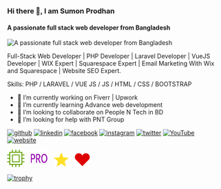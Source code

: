 ### Hi there 👋, I am Sumon Prodhan
#### A passionate full stack web developer from Bangladesh
![A passionate full stack web developer from Bangladesh](https://media.licdn.com/dms/image/v2/D5616AQF8GgffJe2XHg/profile-displaybackgroundimage-shrink_350_1400/B56ZjFunqjHAAY-/0/1755663990694?e=1762387200&v=beta&t=ydjxcRERzG_Nxms_gWRnUwFTR7gWiRu-RgE8fdUldro)

Full-Stack Web Developer | PHP Developer | Laravel Developer | VueJS Developer | WIX Expert | Squarespace Expert | Email Marketing With Wix and Squarespace | Website SEO Expert.

Skills: PHP / LARAVEL / VUE JS / JS / HTML / CSS / BOOTSTRAP 

- 🔭 I’m currently working on Fiverr | Upwork 
- 🌱 I’m currently learning Advance web development 
- 👯 I’m looking to collaborate on People N Tech in BD 
- 🤔 I’m looking for help with PNT Group 


[<img src='https://cdn.jsdelivr.net/npm/simple-icons@3.0.1/icons/github.svg' alt='github' height='40'>](https://github.com/sumonprodhan-dev)  [<img src='https://cdn.jsdelivr.net/npm/simple-icons@3.0.1/icons/linkedin.svg' alt='linkedin' height='40'>](https://www.linkedin.com/in/https://www.linkedin.com/in/sumonprodhan-dev//)  [<img src='https://cdn.jsdelivr.net/npm/simple-icons@3.0.1/icons/facebook.svg' alt='facebook' height='40'>](https://www.facebook.com/sumonprodhan.dev)  [<img src='https://cdn.jsdelivr.net/npm/simple-icons@3.0.1/icons/instagram.svg' alt='instagram' height='40'>](https://www.instagram.com/sumonprodhan.dev/)  [<img src='https://cdn.jsdelivr.net/npm/simple-icons@3.0.1/icons/twitter.svg' alt='twitter' height='40'>](https://twitter.com/@sumonpro_dev)  [<img src='https://cdn.jsdelivr.net/npm/simple-icons@3.0.1/icons/youtube.svg' alt='YouTube' height='40'>](https://www.youtube.com/channel/https://www.youtube.com/@sumonprodhan_dev)  [<img src='https://cdn.jsdelivr.net/npm/simple-icons@3.0.1/icons/icloud.svg' alt='website' height='40'>](https://sumonprodev.wixsite.com/sumonprodhan)  

<a href='https://docs.github.com/en/developers'><img src='https://raw.githubusercontent.com/acervenky/animated-github-badges/master/assets/devbadge.gif' width='40' height='40'></a> <a href='https://github.com/pricing'><img src='https://raw.githubusercontent.com/acervenky/animated-github-badges/master/assets/pro.gif' width='40' height='40'></a> <a href='https://stars.github.com/'><img src='https://raw.githubusercontent.com/acervenky/animated-github-badges/master/assets/starbadge.gif' width='35' height='35'></a> <a href='https://docs.github.com/en/github/supporting-the-open-source-community-with-github-sponsors'><img src='https://raw.githubusercontent.com/acervenky/animated-github-badges/master/assets/sponsorbadge.gif' width='35' height='35'></a> 

[![trophy](https://github-profile-trophy.vercel.app/?username=sumonprodhan-dev)](https://github.com/ryo-ma/github-profile-trophy)


